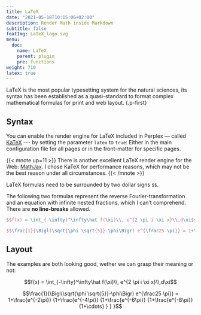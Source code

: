```yaml
---
title: LaTeX
date: "2021-05-18T10:15:06+02:00"
description: Render Math inside Markdown
subtitle: false
featImg: LaTeX_logo.svg
menu:
  doc:
    name: LaTeX
    parent: plugin
    pre: functions
weight: 710
latex: true
---
```


LaTeX is the most popular typesetting system for the natural sciences, its syntax has been established as a quasi-standard to format complex mathematical formulas for print and web layout.
{.p-first} <!--more-->

## Syntax

You can enable the render engine for LaTeX included in Perplex — called [KaTeX][katex] --- by setting the parameter `latex` to `true`: Either in the main configuration file for all pages or in the front-matter for specific pages.

{{< mnote up=11 >}}
There is another excellent LaTeX render engine for the Web: [MathJax](https://www.mathjax.org/). I chose KaTeX for performance reasons, which may not be the best reason under all circumstances.
{{< /mnote >}}

LaTeX formulas need to be surrounded by two dollar signs `$$`.

The following two formulas represent the reverse Fourier-transformation and an equation with infinite nested fractions, which I can’t comprehend. There are **no line-breaks** allowed.

```latex
$$f(x) = \int_{-\infty}^\infty\hat f(\xi)\\, e^{2 \pi i \xi x}\\,d\xi$$

$$\frac{1}{\Bigl(\sqrt{\phi \sqrt{5}}-\phi\Bigr) e^{\frac25 \pi}} = 1+\frac{e^{-2\pi}} {1+\frac{e^{-4\pi}} {1+\frac{e^{-6\pi}} {1+\frac{e^{-8\pi}} {1+\cdots} } } }$$
```

## Layout

The examples are both looking good, wether we can grasp their meaning or not:

$$f(x) = \int_{-\infty}^\infty\hat f(\xi)\\, e^{2 \pi i \xi x}\\,d\xi$$

$$\frac{1}{\Bigl(\sqrt{\phi \sqrt{5}}-\phi\Bigr) e^{\frac25 \pi}} = 1+\frac{e^{-2\pi}} {1+\frac{e^{-4\pi}} {1+\frac{e^{-6\pi}} {1+\frac{e^{-8\pi}} {1+\cdots} } } }$$

[katex]: https://katex.org

